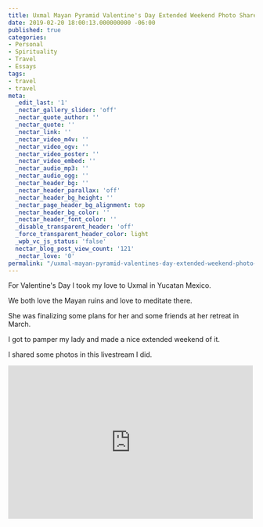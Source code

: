 ```yaml
---
title: Uxmal Mayan Pyramid Valentine's Day Extended Weekend Photo Share
date: 2019-02-20 18:00:13.000000000 -06:00
published: true
categories:
- Personal
- Spirituality
- Travel
- Essays
tags:
- travel
- travel
meta:
  _edit_last: '1'
  _nectar_gallery_slider: 'off'
  _nectar_quote_author: ''
  _nectar_quote: ''
  _nectar_link: ''
  _nectar_video_m4v: ''
  _nectar_video_ogv: ''
  _nectar_video_poster: ''
  _nectar_video_embed: ''
  _nectar_audio_mp3: ''
  _nectar_audio_ogg: ''
  _nectar_header_bg: ''
  _nectar_header_parallax: 'off'
  _nectar_header_bg_height: ''
  _nectar_page_header_bg_alignment: top
  _nectar_header_bg_color: ''
  _nectar_header_font_color: ''
  _disable_transparent_header: 'off'
  _force_transparent_header_color: light
  _wpb_vc_js_status: 'false'
  nectar_blog_post_view_count: '121'
  _nectar_love: '0'
permalink: "/uxmal-mayan-pyramid-valentines-day-extended-weekend-photo-share/"
---
```

<p>For Valentine's Day I took my love to Uxmal in Yucatan Mexico.</p>
<p>We both love the Mayan ruins and love to meditate there.</p>
<p>She was finalizing some plans for her and some friends at her retreat in March.</p>
<p>I got to pamper my lady and made a nice extended weekend of it.</p>
<p>I shared some photos in this livestream I did.</p>
<p><iframe src="https://www.facebook.com/plugins/video.php?href=https%3A%2F%2Fwww.facebook.com%2Fsherrod.christopher%2Fvideos%2F2069613099793356%2F&width=500&show_text=false&appId=167532709973215&height=313" width="500" height="313" style="border:none;overflow:hidden" scrolling="no" frameborder="0" allowtransparency="true" allow="encrypted-media" allowfullscreen="true"></iframe></p>
